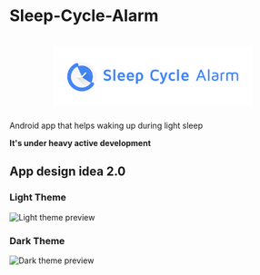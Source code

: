 # Sleep-Cycle-Alarm

<h1 align=center>
<img src="Logo/logohorizontal.png" width=70%>
</h1>

Android app that helps waking up during light sleep

__It's under heavy active development__

## App design idea 2.0

### Light Theme

![Light theme preview](./ui-idea-2.0/presentation/light_theme.png)

### Dark Theme

![Dark theme preview](./ui-idea-2.0/presentation/dark_theme.png)
